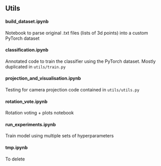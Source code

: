 ## Utils

#### build_dataset.ipynb
Notebook to parse original .txt files (lists of 3d points) into a custom PyTorch dataset  

#### classification.ipynb
Annotated code to train the classifier using the PyTorch dataset. Mostly duplicated in `utils/train.py`

#### projection_and_visualisation.ipynb
Testing for camera projection code contained in `utils/utils.py`

#### rotation_vote.ipynb
Rotation voting + plots notebook

#### run_experiments.ipynb
Train model using multiple sets of hyperparameters

#### tmp.ipynb
To delete

